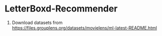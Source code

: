 # LetterBoxd-Recommender

1. Download datasets from https://files.grouplens.org/datasets/movielens/ml-latest-README.html
